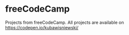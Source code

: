 # freeCodeCamp
Projects from freeCodeCamp.
All projects are available on https://codepen.io/kubawisniewski/
